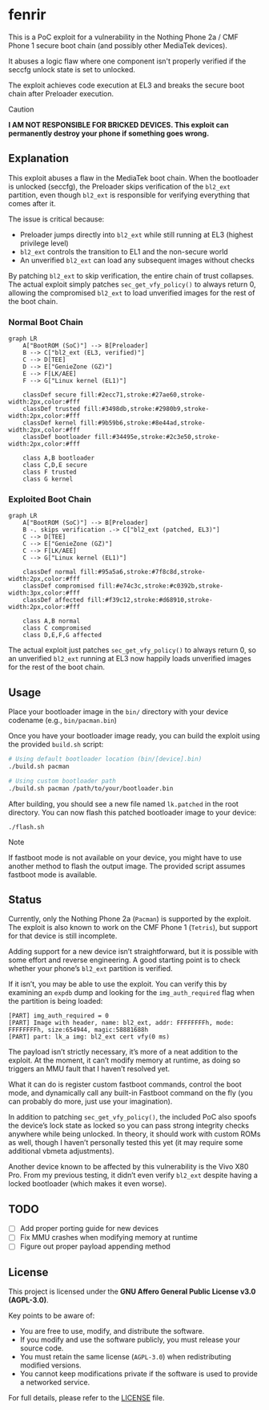 # fenrir

This is a PoC exploit for a vulnerability in the Nothing Phone 2a / CMF Phone 1 secure boot chain (and possibly other MediaTek devices).

It abuses a logic flaw where one component isn't properly verified if the seccfg unlock state is set to unlocked.

The exploit achieves code execution at EL3 and breaks the secure boot chain after Preloader execution.

>[!CAUTION]
> **I AM NOT RESPONSIBLE FOR BRICKED DEVICES. This exploit can permanently destroy your phone if something goes wrong.**

## Explanation
This exploit abuses a flaw in the MediaTek boot chain. When the bootloader is unlocked (seccfg), the Preloader skips verification of the `bl2_ext` partition, even though `bl2_ext` is responsible for verifying everything that comes after it.

The issue is critical because:
- Preloader jumps directly into `bl2_ext` while still running at EL3 (highest privilege level)
- `bl2_ext` controls the transition to EL1 and the non-secure world
- An unverified `bl2_ext` can load any subsequent images without checks

By patching `bl2_ext` to skip verification, the entire chain of trust collapses. The actual exploit simply patches `sec_get_vfy_policy()` to always return 0, allowing the compromised `bl2_ext` to load unverified images for the rest of the boot chain.

### Normal Boot Chain
```mermaid
graph LR
    A["BootROM (SoC)"] --> B[Preloader]
    B --> C["bl2_ext (EL3, verified)"]
    C --> D[TEE]
    D --> E["GenieZone (GZ)"]
    E --> F[LK/AEE]
    F --> G["Linux kernel (EL1)"]
    
    classDef secure fill:#2ecc71,stroke:#27ae60,stroke-width:2px,color:#fff
    classDef trusted fill:#3498db,stroke:#2980b9,stroke-width:2px,color:#fff
    classDef kernel fill:#9b59b6,stroke:#8e44ad,stroke-width:2px,color:#fff
    classDef bootloader fill:#34495e,stroke:#2c3e50,stroke-width:2px,color:#fff
    
    class A,B bootloader
    class C,D,E secure
    class F trusted
    class G kernel
```

### Exploited Boot Chain
```mermaid
graph LR
    A["BootROM (SoC)"] --> B[Preloader]
    B -. skips verification .-> C["bl2_ext (patched, EL3)"]
    C --> D[TEE]
    C --> E["GenieZone (GZ)"]
    C --> F[LK/AEE]
    C --> G["Linux kernel (EL1)"]
    
    classDef normal fill:#95a5a6,stroke:#7f8c8d,stroke-width:2px,color:#fff
    classDef compromised fill:#e74c3c,stroke:#c0392b,stroke-width:3px,color:#fff
    classDef affected fill:#f39c12,stroke:#d68910,stroke-width:2px,color:#fff
    
    class A,B normal
    class C compromised
    class D,E,F,G affected
```

The actual exploit just patches `sec_get_vfy_policy()` to always return 0, so an unverified `bl2_ext` running at EL3 now happily loads unverified images for the rest of the boot chain.

## Usage
Place your bootloader image in the `bin/` directory with your device codename (e.g., `bin/pacman.bin`)

Once you have your bootloader image ready, you can build the exploit using the provided `build.sh` script:
```bash
# Using default bootloader location (bin/[device].bin)
./build.sh pacman

# Using custom bootloader path
./build.sh pacman /path/to/your/bootloader.bin
```

After building, you should see a new file named `lk.patched` in the root directory. You can now flash this patched bootloader image to your device:
```
./flash.sh
```

> [!NOTE]
> If fastboot mode is not available on your device, you might have to use another method to flash the output image. The provided script assumes fastboot mode is available.

## Status
Currently, only the Nothing Phone 2a (`Pacman`) is supported by the exploit. The exploit is also known to work on the CMF Phone 1 (`Tetris`), but support for that device is still incomplete.

Adding support for a new device isn’t straightforward, but it is possible with some effort and reverse engineering. A good starting point is to check whether your phone’s `bl2_ext` partition is verified.

If it isn’t, you may be able to use the exploit. You can verify this by examining an `expdb` dump and looking for the `img_auth_required` flag when the partition is being loaded:
```
[PART] img_auth_required = 0
[PART] Image with header, name: bl2_ext, addr: FFFFFFFFh, mode: FFFFFFFFh, size:654944, magic:58881688h
[PART] part: lk_a img: bl2_ext cert vfy(0 ms)
```

The payload isn’t strictly necessary, it’s more of a neat addition to the exploit. At the moment, it can’t modify memory at runtime, as doing so triggers an MMU fault that I haven’t resolved yet.

What it can do is register custom fastboot commands, control the boot mode, and dynamically call any built-in Fastboot command on the fly (you can probably do more, just use your imagination).

In addition to patching `sec_get_vfy_policy()`, the included PoC also spoofs the device’s lock state as locked so you can pass strong integrity checks anywhere while being unlocked. In theory, it should work with custom ROMs as well, though I haven’t personally tested this yet (it may require some additional vbmeta adjustments).

Another device known to be affected by this vulnerability is the Vivo X80 Pro. From my previous testing, it didn’t even verify `bl2_ext` despite having a locked bootloader (which makes it even worse).

## TODO
- [ ] Add proper porting guide for new devices
- [ ] Fix MMU crashes when modifying memory at runtime
- [ ] Figure out proper payload appending method

## License

This project is licensed under the **GNU Affero General Public License v3.0 (AGPL-3.0)**.

Key points to be aware of:

* You are free to use, modify, and distribute the software.
* If you modify and use the software publicly, you must release your source code.
* You must retain the same license (`AGPL-3.0`) when redistributing modified versions.
* You cannot keep modifications private if the software is used to provide a networked service.

For full details, please refer to the [LICENSE](https://github.com/R0rt1z2/fenrir/tree/master/LICENSE) file.